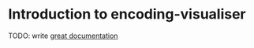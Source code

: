 # Introduction to encoding-visualiser

TODO: write [great documentation](http://jacobian.org/writing/what-to-write/)
